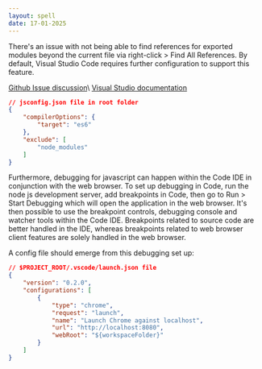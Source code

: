 ```yaml
---
layout: spell
date: 17-01-2025
---
```


There's an issue with not being able to find references for exported modules beyond the current file via right-click > Find All References.  By default, Visual Studio Code requires further configuration to support this feature.

[Github Issue discussion](https://github.com/microsoft/vscode/issues/67962#issuecomment-481034244)\\
[Visual Studio documentation](https://code.visualstudio.com/docs/nodejs/working-with-javascript#_javascript-projects-jsconfigjson)

```json
// jsconfig.json file in root folder
{
    "compilerOptions": {
        "target": "es6"
    },
    "exclude": [
        "node_modules"
    ]
}
```

Furthermore, debugging for javascript can happen within the Code IDE in conjunction with the web browser.  To set up debugging in Code, run the node js development server, add breakpoints in Code, then go to Run > Start Debugging which will open the application in the web browser.  It's then possible to use the breakpoint controls, debugging console and watcher tools within the Code IDE.  Breakpoints related to source code are better handled in the IDE, whereas breakpoints related to web browser client features are solely handled in the web browser.

A config file should emerge from this debugging set up:

```json
// $PROJECT_ROOT/.vscode/launch.json file
{
    "version": "0.2.0",
    "configurations": [
        {
            "type": "chrome",
            "request": "launch",
            "name": "Launch Chrome against localhost",
            "url": "http://localhost:8080",
            "webRoot": "${workspaceFolder}"
        }
    ]
}